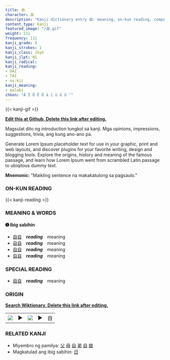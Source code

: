 ```yaml
---
title: 自
character: 自
description: "Kanji dictionary entry 自: meaning, on-kun reading, compounds, origin, related kanji"
content_type: kanji
featured_image: "/自.gif"
weight: 111
frequency: 111
kanji_grade: 9
kanji_strokes: 1
kanji_class: Jōyō
kanji_jlpt: N1
kanji_radical: 
kanji_reading: 
- DAI
- TAI
- oo-kii
kanji_meaning:
- malaki
chōon: "Ā Ī Ū Ē Ō ā ī ū ē ō ’"
---
```

[//]: # (Don't edit the line below. Kanji animated GIF code is automatically generated.)
{{< kanji-gif >}}

[//]: # (Edit below this line.)

**[Edit this at Github. Delete this link after editing.](https://github.com/tim0g/tim/tree/main/content/kanji/自/index.md)**

Magsulat dito ng introduction tungkol sa kanji. Mga opinions, impressions, suggestions, trivia, ang kung ano-ano pa.

Generate Lorem Ipsum placeholder text for use in your graphic, print and web layouts, and discover plugins for your favorite writing, design and blogging tools. Explore the origins, history and meaning of the famous passage, and learn how Lorem Ipsum went from scrambled Latin passage to ubiqitous dummy text.
 
**Mnemonic:** "Maikling sentence na makakatulong sa pagsaulo."

### ON-KUN READING

[//]: # (Don't edit the line below. ON-KUN READING code is automatically generated.)
{{< kanji-reading >}}

### MEANING & WORDS

#### ➊ **Ibig sabihin**
  - [自](../自)[自](../自)　***reading***　meaning
  - [自](../自)[自](../自)　***reading***　meaning
  - [自](../自)[自](../自)　***reading***　meaning
  - [自](../自)[自](../自)　***reading***　meaning

### SPECIAL READING
  - [自](../自)[自](../自)　***reading***　meaning

### ORIGIN

**[Search Wiktionary. Delete this link after editing.](https://wiktionary.org/wiki/自)**
<table class="kanji-table"><tr><td>
<img src="60px-自-bronze.svg.png">
</td><td>▶</td><td>
<img src="60px-自-oracle.svg.png">
</td><td>▶</td>
<td class="kanji-origin">自</td>
</tr></table>

### RELATED KANJI
- Miyembro ng pamilya: [父](../父) [母](../母) [自](../自) [弟](../弟) [自](../自) [娘](../娘)
- Magkatulad ang ibig sabihin: [日](../日)
